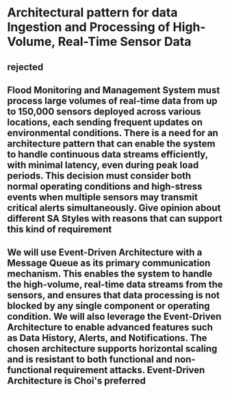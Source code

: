 # Architectural pattern for data Ingestion and Processing of High-Volume, Real-Time Sensor Data

## rejected

## Flood Monitoring and Management System must process large volumes of real-time data from up to 150,000 sensors deployed across various locations, each sending frequent updates on environmental conditions. There is a need for an architecture pattern that can enable the system to handle continuous data streams efficiently, with minimal latency, even during peak load periods. This decision must consider both normal operating conditions and high-stress events when multiple sensors may transmit critical alerts simultaneously. Give opinion about different SA Styles with reasons that can support this kind of requirement

## We will use Event-Driven Architecture with a Message Queue as its primary communication mechanism. This enables the system to handle the high-volume, real-time data streams from the sensors, and ensures that data processing is not blocked by any single component or operating condition. We will also leverage the Event-Driven Architecture to enable advanced features such as Data History, Alerts, and Notifications. The chosen architecture supports horizontal scaling and is resistant to both functional and non-functional requirement attacks. Event-Driven Architecture is Choi's preferred
